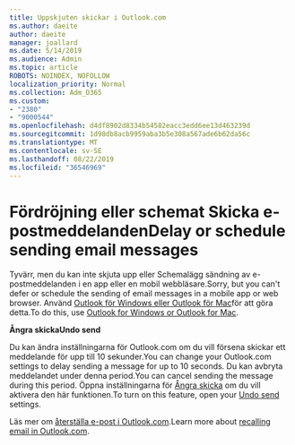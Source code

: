 ```yaml
---
title: Uppskjuten skickar i Outlook.com
ms.author: daeite
author: daeite
manager: joallard
ms.date: 5/14/2019
ms.audience: Admin
ms.topic: article
ROBOTS: NOINDEX, NOFOLLOW
localization_priority: Normal
ms.collection: Adm_O365
ms.custom:
- "2380"
- "9000544"
ms.openlocfilehash: d4df8902d8334b54582eacc3edd6ee13d463239d
ms.sourcegitcommit: 1d98db8acb9959aba3b5e308a567ade6b62da56c
ms.translationtype: MT
ms.contentlocale: sv-SE
ms.lasthandoff: 08/22/2019
ms.locfileid: "36546969"
---
```

# <a name="delay-or-schedule-sending-email-messages"></a><span data-ttu-id="5a928-102">Fördröjning eller schemat Skicka e-postmeddelanden</span><span class="sxs-lookup"><span data-stu-id="5a928-102">Delay or schedule sending email messages</span></span>

<span data-ttu-id="5a928-103">Tyvärr, men du kan inte skjuta upp eller Schemalägg sändning av e-postmeddelanden i en app eller en mobil webbläsare.</span><span class="sxs-lookup"><span data-stu-id="5a928-103">Sorry, but you can't defer or schedule the sending of email messages in a mobile app or web browser.</span></span> <span data-ttu-id="5a928-104">Använd [Outlook för Windows eller Outlook för Mac](https://products.office.com/outlook/email-and-calendar-software-microsoft-outlook)för att göra detta.</span><span class="sxs-lookup"><span data-stu-id="5a928-104">To do this, use [Outlook for Windows or Outlook for Mac](https://products.office.com/outlook/email-and-calendar-software-microsoft-outlook).</span></span>

<span data-ttu-id="5a928-105">**Ångra skicka**</span><span class="sxs-lookup"><span data-stu-id="5a928-105">**Undo send**</span></span>

<span data-ttu-id="5a928-106">Du kan ändra inställningarna för Outlook.com om du vill försena skickar ett meddelande för upp till 10 sekunder.</span><span class="sxs-lookup"><span data-stu-id="5a928-106">You can change your Outlook.com settings to delay sending a message for up to 10 seconds.</span></span> <span data-ttu-id="5a928-107">Du kan avbryta meddelandet under denna period.</span><span class="sxs-lookup"><span data-stu-id="5a928-107">You can cancel sending the message during this period.</span></span> <span data-ttu-id="5a928-108">Öppna inställningarna för [Ångra skicka](https://outlook.live.com/mail/options/mail/messageContent/undoSend) om du vill aktivera den här funktionen.</span><span class="sxs-lookup"><span data-stu-id="5a928-108">To turn on this feature, open your [Undo send](https://outlook.live.com/mail/options/mail/messageContent/undoSend) settings.</span></span>

<span data-ttu-id="5a928-109">Läs mer om [återställa e-post i Outlook.com](https://support.office.com/article/c069ddde-5282-4085-8f4c-d7b133324f8a?wt.mc_id=Office_Outlook_com_Alchemy).</span><span class="sxs-lookup"><span data-stu-id="5a928-109">Learn more about [recalling email in Outlook.com](https://support.office.com/article/c069ddde-5282-4085-8f4c-d7b133324f8a?wt.mc_id=Office_Outlook_com_Alchemy).</span></span>